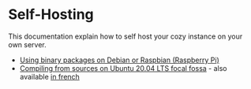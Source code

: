 # Self-Hosting

This documentation explain how to self host your cozy instance on your own server.

- [Using binary packages on Debian or Raspbian (Raspberry Pi)](./selfhost-debian-pkg.md)
- [Compiling from sources on Ubuntu 20.04 LTS focal fossa](./selfhost-ubuntu-sources-en.md) - also available [in french](selfhost-ubuntu-sources-fr.md)
